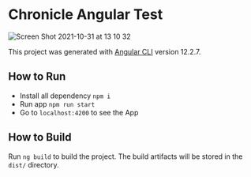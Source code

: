 # Chronicle Angular Test

![Screen Shot 2021-10-31 at 13 10 32](https://user-images.githubusercontent.com/21099312/139568823-28481c62-316d-426f-9f7e-c4f4f6e3ec6f.png)


This project was generated with [Angular CLI](https://github.com/angular/angular-cli) version 12.2.7.

## How to Run
- Install all dependency
 `npm i`
- Run app
 `npm run start`
- Go to `localhost:4200` to see the App

## How to Build
Run `ng build` to build the project. The build artifacts will be stored in the `dist/` directory.

